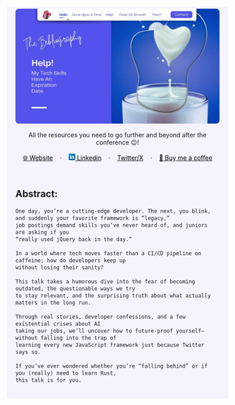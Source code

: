<!-- RESOURCES COVER -->

<div style="background-color: #F6F3FF; padding: 20px" class="markdown-body">
<p align="center" style="margin-top: -15px">
  <a href="https://github.com/HelviraG/conferences.resources/blob/main/%5BEN%5Dtech_skills_expiration/README.md">
    <img style="border-radius: 8px" src="assets/images/covers/cover.jpg" alt="Help! My Tech Skills Have an Expiration Date Resources Cover" />
  </a>
</p>

  <p align="center">
    All the resources you need to go further and beyond after the conference 😉!
    <br />
    <br />
    <a href="https://helvirag.github.io" style="padding: 6px 12px; color: black" onmouseover="this.style.color='purple'; this.style.fontWeight=''" onmouseleave="this.style.color='black'">🌐 Website</a>
    ·
    <a href="https://linkedin.com/helvira-dev" style="padding: 6px 12px; color: black" onmouseover="this.style.color='purple';fontSize=''" onmouseleave="this.style.color='black'; this.style.fontWeight='normal'; fontSize='12px'"><img src="./assets/images/linkedin.png" width="15px"/> Linkedin</a>
    ·
    <a href="https://twitter.com/helvira_g" style="padding: 6px 12px; color: black" onmouseover="this.style.color='purple';" onmouseleave="this.style.color='black'">Twitter/X</a>
    ·
    <a href="https://www.buymeacoffee.com/helvira" style="padding: 6px 12px; color: black" onmouseover="this.style.color='purple';" onmouseleave="this.style.color='black'">🥤 Buy me a coffee</a>
  </p>

  <br />

## Abstract:

```
One day, you’re a cutting-edge developer. The next, you blink, and suddenly your favorite framework is “legacy,” 
job postings demand skills you’ve never heard of, and juniors are asking if you 
“really used jQuery back in the day.”

In a world where tech moves faster than a CI/CD pipeline on caffeine; how do developers keep up 
without losing their sanity?

This talk takes a humorous dive into the fear of becoming outdated, the questionable ways we try 
to stay relevant, and the surprising truth about what actually matters in the long run.

Through real stories, developer confessions, and a few existential crises about AI 
taking our jobs, we’ll uncover how to future-proof yourself—without falling into the trap of 
learning every new JavaScript framework just because Twitter says so.

If you’ve ever wondered whether you’re “falling behind” or if you (really) need to learn Rust, 
this talk is for you.

```

</div>